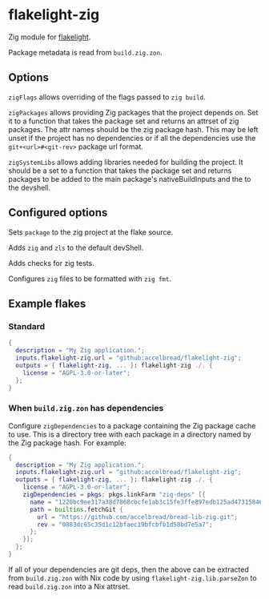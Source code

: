# flakelight-zig

Zig module for [flakelight][1].

[1]: https://github.com/nix-community/flakelight

Package metadata is read from `build.zig.zon`.

## Options

`zigFlags` allows overriding of the flags passed to `zig build`.

`zigPackages` allows providing Zig packages that the project depends on. Set it
to a function that takes the package set and returns an attrset of zig packages.
The attr names should be the zig package hash. This may be left unset if the
project has no dependencies or if all the dependencies use the
`git+<url>#<git-rev>` package url format.

`zigSystemLibs` allows adding libraries needed for building the project. It
should be a set to a function that takes the package set and returns packages to
be added to the main package's nativeBuildInputs and the to the devshell.

## Configured options

Sets `package` to the zig project at the flake source.

Adds `zig` and `zls` to the default devShell.

Adds checks for zig tests.

Configures `zig` files to be formatted with `zig fmt`.

## Example flakes

### Standard

```nix
{
  description = "My Zig application.";
  inputs.flakelight-zig.url = "github:accelbread/flakelight-zig";
  outputs = { flakelight-zig, ... }: flakelight-zig ./. {
    license = "AGPL-3.0-or-later";
  };
}
```

### When `build.zig.zon` has dependencies

Configure `zigDependencies` to a package containing the Zig package cache to
use. This is a directory tree with each package in a directory named by the Zig
package hash. For example:

```nix
{
  description = "My Zig application.";
  inputs.flakelight-zig.url = "github:accelbread/flakelight-zig";
  outputs = { flakelight-zig, ... }: flakelight-zig ./. {
    license = "AGPL-3.0-or-later";
    zigDependencies = pkgs: pkgs.linkFarm "zig-deps" [{
      name = "1220bc9ee317a38d7868cbcfe1ab3c15fe3ffe897edb125ad4731584648ad08ed30a";
      path = builtins.fetchGit {
        url = "https://github.com/accelbread/bread-lib-zig.git";
        rev = "0883dc65c35d1c12bfaec19bfcbfb1d58bd7e5a7";
      };
    }];
  };
}
```

If all of your dependencies are git deps, then the above can be extracted from
`build.zig.zon` with Nix code by using `flakelight-zig.lib.parseZon` to read
`build.zig.zon` into a Nix attrset.
